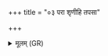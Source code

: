 +++
title = "०३ परा शृणीहि तपसा"

+++
<details><summary>मूलम् (GR)</summary>

परा शृणीहि तपसा यातुधानान्  
पराग्ने रक्षो हरसा शृणीहि ।  
परार्चिषा मूरदेवाञ् छृणीहि  
परासुतृपः शोशुचतः शृणीहि ॥
</details>
